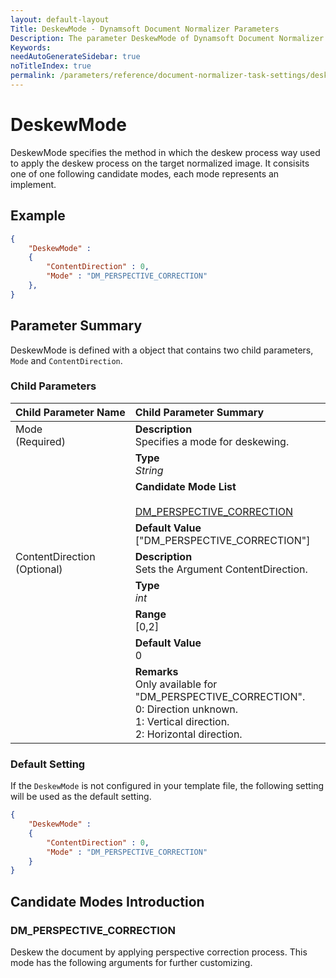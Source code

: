 ```yaml
---
layout: default-layout
Title: DeskewMode - Dynamsoft Document Normalizer Parameters
Description: The parameter DeskewMode of Dynamsoft Document Normalizer is XXX.
Keywords:
needAutoGenerateSidebar: true
noTitleIndex: true
permalink: /parameters/reference/document-normalizer-task-settings/deskew-mode.html
---
```


# DeskewMode

DeskewMode specifies the method in which the deskew process way used to apply the deskew process on the target normalized image. It consisits one of one following candidate modes, each mode represents an implement.

## Example

```json
{
    "DeskewMode" : 
    {
        "ContentDirection" : 0,
        "Mode" : "DM_PERSPECTIVE_CORRECTION"
    },
}
```

## Parameter Summary

DeskewMode is defined with a object that contains two child parameters, `Mode` and `ContentDirection`.

### Child Parameters

<table style = "text-align:left">
    <thead>
        <tr>
            <th nowrap="nowrap">Child Parameter Name</th>
            <th nowrap="nowrap">Child Parameter Summary</th>
        </tr>
    </thead>
    <tr>
        <td rowspan = "4" style="vertical-align:text-top">Mode<br>(Required)</td>
        <td><b>Description</b><br>Specifies a mode for deskewing.
        </td>
    </tr>
    <tr>
        <td><b>Type</b><br><i>String</i>
        </td>
    </tr>
    <tr>
        <td><b>Candidate Mode List</b><br><br><a href = "#dmperspectivecorrection">DM_PERSPECTIVE_CORRECTION</a>
        </td>
    </tr>
    <tr>
        <td><b>Default Value</b><br>["DM_PERSPECTIVE_CORRECTION"]
        </td>
    </tr>
    <tr>
        <td rowspan = "5" style="vertical-align:text-top">ContentDirection<br>(Optional)</td>
        <td><b>Description</b><br>Sets the Argument ContentDirection.
        </td>
    </tr>
    <tr>
        <td><b>Type</b><br><i>int</i>
        </td>
    </tr>
    <tr>
        <td><b>Range</b><br>[0,2]
        </td>
    </tr>
    <tr>
        <td><b>Default Value</b><br>0
        </td>
    </tr>
    <tr>
        <td><b>Remarks</b><br>Only available for "DM_PERSPECTIVE_CORRECTION".
            <br>0: Direction unknown.
            <br>1: Vertical direction.
            <br>2: Horizontal direction.
        </td>
    </tr>
</table>

### Default Setting

If the `DeskewMode` is not configured in your template file, the following setting will be used as the default setting.

```json
{
    "DeskewMode" : 
    {
        "ContentDirection" : 0,
        "Mode" : "DM_PERSPECTIVE_CORRECTION"
    }
}
```

## Candidate Modes Introduction

### DM_PERSPECTIVE_CORRECTION

Deskew the document by applying perspective correction process. This mode has the following arguments for further customizing.

